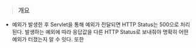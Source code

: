 > ### 개요
* 예외가 발생한 후 Servlet을 통해 예외가 전달되면 HTTP Status는 500으로 처리된다. 발생하는 예외에 따라 응답값을 다른 HTTP Status로 보내줘야 명확히 어떤 예외가 터졌는지 알 수 잇다. 또한 
